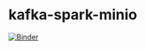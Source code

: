 # kafka-spark-minio

[![Binder](https://mybinder.org/badge_logo.svg)](https://mybinder.org/v2/gh/lucas91batista/kafka-spark-minio/main?urlpath=lab)
